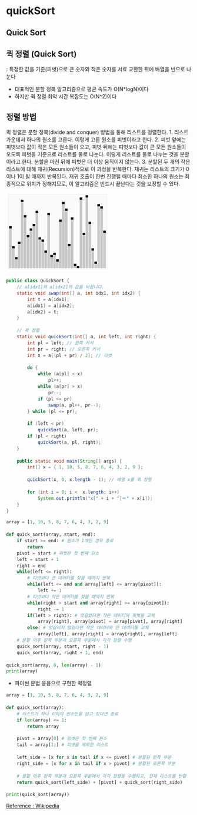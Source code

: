 # quickSort

## Quick Sort

## 퀵 정렬 \(Quick Sort\)

: 특정한 값을 기준\(피벗\)으로 큰 숫자와 작은 숫자를 서료 교환한 뒤에 배열을 반으로 나눈다

* 대표적인 분할 정복 알고리즘으로 평균 속도가 O\(N\*logN\)이다 
* 하지만 퀵 정렬 최악 시간 복잡도는 O\(N^2\)이다

## 정렬 방법

퀵 정렬은 분할 정복\(divide and conquer\) 방법을 통해 리스트를 정렬한다. 1. 리스트 가운데서 하나의 원소를 고른다. 이렇게 고른 원소를 피벗이라고 한다. 2. 피벗 앞에는 피벗보다 값이 작은 모든 원소들이 오고, 피벗 뒤에는 피벗보다 값이 큰 모든 원소들이 오도록 피벗을 기준으로 리스트를 둘로 나눈다. 이렇게 리스트를 둘로 나누는 것을 분할이라고 한다. 분할을 마친 뒤에 피벗은 더 이상 움직이지 않는다. 3. 분할된 두 개의 작은 리스트에 대해 재귀\(Recursion\)적으로 이 과정을 반복한다. 재귀는 리스트의 크기가 0이나 1이 될 때까지 반복된다. 재귀 호출이 한번 진행될 때마다 최소한 하나의 원소는 최종적으로 위치가 정해지므로, 이 알고리즘은 반드시 끝난다는 것을 보장할 수 있다.

![QuickSort](../../.gitbook/assets/QuickSort.gif)

```java
public class QuickSort {
    // a[idx1]와 a[idx2]의 값을 바꿉니다.
    static void swap(int[] a, int idx1, int idx2) {
        int t = a[idx1];
        a[idx1] = a[idx2];
        a[idx2] = t;
    }

    // 퀵 정렬
    static void quickSort(int[] a, int left, int right) {
        int pl = left; // 왼쪽 커서
        int pr = right; // 오른쪽 커서
        int x = a[(pl + pr) / 2]; // 피벗

        do {
            while (a[pl] < x)
                pl++;
            while (a[pr] > x)
                pr--;
            if (pl <= pr)
                swap(a, pl++, pr--);
        } while (pl <= pr);

        if (left < pr)
            quickSort(a, left, pr);
        if (pl < right)
            quickSort(a, pl, right);
    }

    public static void main(String[] args) {
        int[] x = { 1, 10, 5, 8, 7, 6, 4, 3, 2, 9 };

        quickSort(x, 0, x.length - 1); // 배열 x를 퀵 정렬

        for (int i = 0; i <  x.length; i++)
            System.out.println("x[" + i + "]＝" + x[i]);
    }
}
```

```python
array = [1, 10, 5, 8, 7, 6, 4, 3, 2, 9]

def quick_sort(array, start, end):
    if start >= end: # 원소가 1개인 경우 종료
        return
    pivot = start # 피벗은 첫 번째 원소
    left = start + 1
    right = end
    while(left <= right):
        # 피벗보다 큰 데이터를 찾을 때까지 반복 
        while(left <= end and array[left] <= array[pivot]):
            left += 1
        # 피벗보다 작은 데이터를 찾을 때까지 반복
        while(right > start and array[right] >= array[pivot]):
            right -= 1
        if(left > right): # 엇갈렸다면 작은 데이터와 피벗을 교체
            array[right], array[pivot] = array[pivot], array[right]
        else: # 엇갈리지 않았다면 작은 데이터와 큰 데이터를 교체
            array[left], array[right] = array[right], array[left]
    # 분할 이후 왼쪽 부분과 오른쪽 부분에서 각각 정렬 수행
    quick_sort(array, start, right - 1)
    quick_sort(array, right + 1, end)

quick_sort(array, 0, len(array) - 1)
print(array)
```

* 파이썬 문법 응용으로 구현한 퀵정렬

```python
array = [1, 10, 5, 8, 7, 6, 4, 3, 2, 9]

def quick_sort(array):
    # 리스트가 하나 이하의 원소만을 담고 있다면 종료
    if len(array) <= 1:
        return array

    pivot = array[0] # 피벗은 첫 번째 원소
    tail = array[1:] # 피벗을 제외한 리스트

    left_side = [x for x in tail if x <= pivot] # 분할된 왼쪽 부분
    right_side = [x for x in tail if x > pivot] # 분할된 오른쪽 부분

    # 분할 이후 왼쪽 부분과 오른쪽 부분에서 각각 정렬을 수행하고, 전체 리스트를 반환
    return quick_sort(left_side) + [pivot] + quick_sort(right_side)

print(quick_sort(array))
```

[Reference : Wikipedia](https://ko.wikipedia.org/wiki/%EC%82%BD%EC%9E%85_%EC%A0%95%EB%A0%AC#JAVA)


